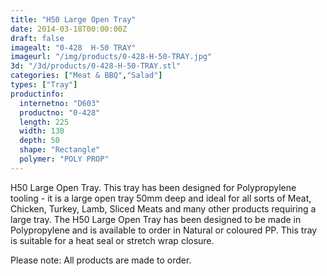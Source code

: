 ```yaml
---
title: "H50 Large Open Tray"
date: 2014-03-18T00:00:00Z
draft: false
imagealt: "0-428  H-50 TRAY"
imageurl: "/img/products/0-428-H-50-TRAY.jpg"
3d: "/3d/products/0-428-H-50-TRAY.stl"
categories: ["Meat & BBQ","Salad"]
types: ["Tray"]
productinfo:
  internetno: "D603"
  productno: "0-428"
  length: 225
  width: 130
  depth: 50
  shape: "Rectangle"
  polymer: "POLY PROP"
---
```

H50 Large Open Tray. This tray has been designed for Polypropylene tooling - it is a large open tray 50mm deep and ideal for all sorts of Meat, Chicken, Turkey, Lamb, Sliced Meats and many other products requiring a large tray. The H50 Large Open Tray has been designed to be made in Polypropylene and is available to order in Natural or coloured PP. This tray is suitable for a heat seal or stretch wrap closure.

Please note: All products are made to order.

 

 